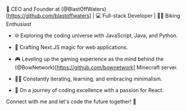 🚀 CEO and Founder at (@BlastOffWaters)[https://github.com/blastoffwaters] | 💻 Full-stack Developer | 🚴‍♂️ Biking Enthusiast

- 🌐 Exploring the coding universe with JavaScript, Java, and Python.
- 🔧 Crafting Next.JS magic for web applications.
- 🎮 Leveling up the gaming experience as the mind behind the (@BowNetwork)[https://github.com/bownetwork] Minecraft server.

- 👨‍💻 Constantly iterating, learning, and embracing minimalism.
- 🌱 On a journey of coding excellence with a passion for React.

Connect with me and let's code the future together! 🌟
